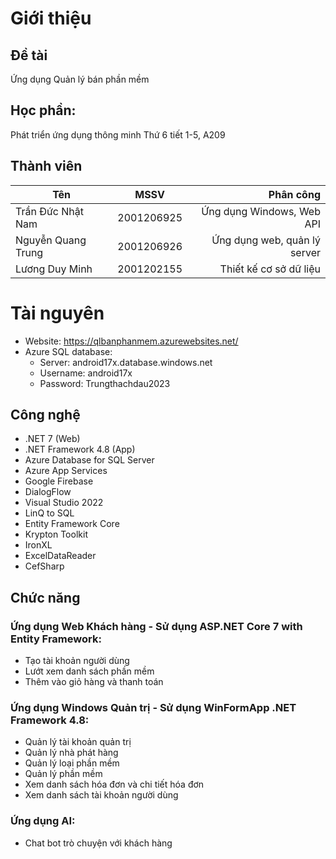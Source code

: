 # Giới thiệu 

## Đề tài
Ứng dụng Quản lý bán phần mềm
## Học phần:
Phát triển ứng dụng thông minh
Thứ 6 tiết 1-5, A209
## Thành viên
| Tên | MSSV | Phân công |
| ------------- |:-------------:| -----:|
| Trần Đức Nhật Nam | 2001206925 | Ứng dụng Windows, Web API |
| Nguyễn Quang Trung | 2001206926 | Ứng dụng web, quản lý server |
| Lương Duy Minh | 2001202155 | Thiết kế cơ sở dữ liệu |
# Tài nguyên
- Website: https://qlbanphanmem.azurewebsites.net/
- Azure SQL database:
  +  Server: android17x.database.windows.net
  +  Username: android17x
  +  Password: Trungthachdau2023
## Công nghệ
- .NET 7 (Web)
- .NET Framework 4.8 (App)
- Azure Database for SQL Server
- Azure App Services
- Google Firebase
- DialogFlow
- Visual Studio 2022
- LinQ to SQL
- Entity Framework Core
- Krypton Toolkit
- IronXL
- ExcelDataReader
- CefSharp
## Chức năng
### Ứng dụng Web Khách hàng - Sử dụng ASP.NET Core 7 with Entity Framework:
  + Tạo tài khoản người dùng
  + Lướt xem danh sách phần mềm
  + Thêm vào giỏ hàng và thanh toán
### Ứng dụng Windows Quản trị - Sử dụng WinFormApp .NET Framework 4.8:
  + Quản lý tài khoản quản trị
  + Quản lý nhà phát hàng
  + Quản lý loại phần mềm
  + Quản lý phần mềm
  + Xem danh sách hóa đơn và chi tiết hóa đơn
  + Xem danh sách tài khoản người dùng
### Ứng dụng AI:
  + Chat bot trò chuyện với khách hàng


